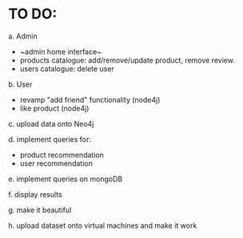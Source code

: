 # TO DO:

a. Admin
- ~admin home interface~
- products catalogue: add/remove/update product, remove review.
- users catalogue: delete user

b. User
- revamp "add friend" functionality (node4j)
- like product (node4j)

c. upload data onto Neo4j

d. implement queries for:
- product recommendation
- user recommendation
  
e. implement queries on mongoDB

f. display results

g. make it beautiful

h. upload dataset onto virtual machines and make it work
